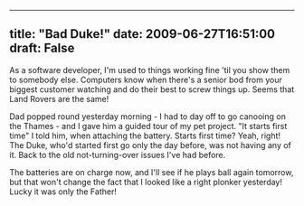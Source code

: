 
---
title: "Bad Duke!"
date: 2009-06-27T16:51:00
draft: False
---

As a software developer, I'm used to things working fine 'til you show them to somebody else.  Computers know when there's a senior bod from your biggest customer watching and do their best to screw things up.  Seems that Land Rovers are the same!

Dad popped round yesterday morning - I had to day off to go canooing on the Thames - and I gave him a guided tour of my pet project.  "It starts first time" I told him, when attaching the battery.  Starts first time?  Yeah, right!  The Duke, who'd started first go only the day before, was not having any of it.  Back to the old not-turning-over issues I've had before. 

The batteries are on charge now, and I'll see if he plays ball again tomorrow, but that won't change the fact that I looked like a right plonker yesterday!  Lucky it was only the Father!